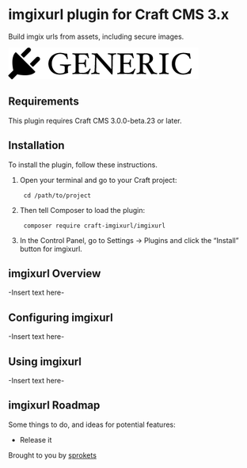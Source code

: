 # imgixurl plugin for Craft CMS 3.x

Build imgix urls from assets, including secure images.

![Screenshot](resources/img/plugin-logo.png)

## Requirements

This plugin requires Craft CMS 3.0.0-beta.23 or later.

## Installation

To install the plugin, follow these instructions.

1. Open your terminal and go to your Craft project:

        cd /path/to/project

2. Then tell Composer to load the plugin:

        composer require craft-imgixurl/imgixurl

3. In the Control Panel, go to Settings → Plugins and click the “Install” button for imgixurl.

## imgixurl Overview

-Insert text here-

## Configuring imgixurl

-Insert text here-

## Using imgixurl

-Insert text here-

## imgixurl Roadmap

Some things to do, and ideas for potential features:

* Release it

Brought to you by [sprokets](https://sprokets.net)

